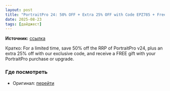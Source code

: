 ```yaml
---
layout: post
title: "PortraitPro 24: 50% OFF + Extra 25% OFF with Code EPZ785 + Free Gift"
date: 2025-08-23
tags: [дайджест]
---
```


**Источник:** [ссылка](https://www.ephotozine.com/article/portraitpro-24--50--off---extra-25--off-with-code-epz785---free-gift-37254)

Кратко: For a limited time, save 50% off the RRP of PortraitPro v24, plus an extra 25% off with our exclusive code, and receive a FREE gift with your PortraitPro purchase or upgrade.

### Где посмотреть
- Оригинал: [перейти]({link})
